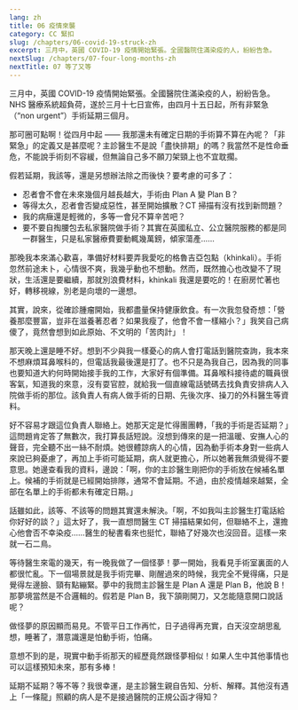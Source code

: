 ```yaml
---
lang: zh
title: 06 疫情來襲	
category: CC 緊扣
slug: /chapters/06-covid-19-struck-zh
excerpt: 三月中，英國 COVID-19 疫情開始緊張。全國醫院住滿染疫的人，紛紛告急。
nextSlug: /chapters/07-four-long-months-zh
nextTitle: 07 等了又等
---
```

<p class="cn">三月中，英國 COVID-19 疫情開始緊張。全國醫院住滿染疫的人，紛紛告急。 NHS 醫療系統超負荷，遂於三月十七日宣佈，由四月十五日起，所有非緊急（“non urgent”）手術延期三個月。
 
<p class="cn">那可圈可點啊！從四月中起 ——  我那還未有確定日期的手術算不算在內呢？「非緊急」的定義又是甚麼呢？主診醫生不是說「盡快排期」的嗎？我當然不是性命垂危，不能說手術刻不容緩，但無論自己多不願刀架頸上也不宜耽擱。
 
<p class="cn">假若延期，我該等，還是另想辦法除之而後快？要考慮的可多了：
<ul>
<li class="cn">忍者會不會在未來幾個月越長越大，手術由 Plan A 變 Plan B？
<li class="cn">等得太久，忍者會否變成惡性，甚至開始擴散？CT 掃描有沒有找到新問題？
<li class="cn">我的病癥還是輕微的，多等一會兒不算辛苦吧？
<li class="cn">要不要自掏腰包去私家醫院做手術？其實在英國私立、公立醫院服務的都是同一群醫生，只是私家醫療費要動輒幾萬鎊，傾家蕩產......
</ul>
 
<p class="cn">那晚我本來滿心歡喜，準備好材料要弄我愛吃的格魯吉亞包點（khinkali）。手術忽然前途未卜，心情很不爽，我幾乎動也不想動。然而，既然擔心也改變不了現狀，生活還是要繼續，那就別浪費材料，khinkali 我還是要吃的！在廚房忙著也好，轉移視線，別老是向壞的一邊想。
 
<p class="cn">其實，說來，從確診腫瘤開始，我都盡量保持健康飲食。有一次我忽發奇想：「營養那麼豐富，豈非在滋養著忍者？如果我瘦了，他會不會一樣縮小？」我笑自己病傻了，竟然會想到如此原始、不文明的「苦肉計」！
 
<p class="cn">那天晚上還是睡不好。想到不少與我一樣憂心的病人會打電話到醫院查詢，我本來不想麻煩耳鼻喉科的，但電話我最後還是打了。也不只是為我自己，因為我的同事也要知道大約何時開始接手我的工作，大家好有個準備。耳鼻喉科接待處的職員很客氣，知道我的來意，沒有耍官腔，就給我一個直線電話號碼去找負責安排病人入院做手術的那位。該負責人有病人做手術的日期、先後次序、操刀的外科醫生等資料。
 
<p class="cn">好不容易才跟這位負責人聯絡上。她那天定是忙得團團轉，「我的手術是否延期？」這問題肯定答了無數次，我打算長話短說。沒想到傳來的是一把溫暖、安撫人心的聲音，完全聽不出一絲不耐煩。她很體諒病人的心情，因為動手術本身對一些病人來說已夠憂慮了，再加上手術可能延期，病人就更擔心，所以她著我無須覺得不要意思。她邊查看我的資料，邊說：「啊，你的主診醫生剛把你的手術放在候補名單上。候補的手術就是已經開始排隊，通常不會延期。不過，由於疫情越來越緊，全部在名單上的手術都未有確定日期。」
 
<p class="cn">話雖如此，該等、不該等的問題其實還未解決。「啊，不如我叫主診醫生打電話給你好好的談？」這太好了，我一直想問醫生 CT 掃描結果如何，但聯絡不上，還擔心他會否不幸染疫……醫生的秘書看來也挺忙，聯絡了好幾次也沒回音。這樣一來就一石二鳥。
 
<p class="cn">等待醫生來電的幾天，有一晚我做了一個怪夢！夢一開始，我看見手術室裏面的人都很忙亂。下一個場景就是我手術完畢、剛醒過來的時候，我完全不覺得痛，只是覺得左邊臉、頸有點繃緊。夢中的我問主診醫生是 Plan A 還是 Plan B，他說 B！那夢境當然是不合邏輯的。假若是 Plan B，我下頷剛開刀，又怎能隨意開口說話呢？

<p class="cn">做怪夢的原因顯而易見。不管平日工作再忙，日子過得再充實，白天沒空胡思亂想，睡著了，潛意識還是怕動手術，怕痛。

<p class="cn">意想不到的是，現實中動手術那天的經歷竟然跟怪夢相似！如果人生中其他事情也可以這樣預知未來，那有多棒！

<p class="cn">延期不延期？等不等？我很幸運，是主診醫生親自告知、分析、解釋。其他沒有遇上「一條龍」照顧的病人是不是接過醫院的正規公函才得知？

